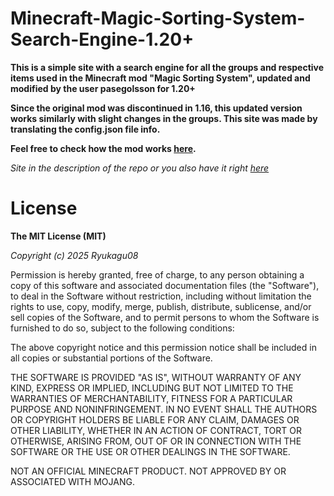 # Minecraft-Magic-Sorting-System-Search-Engine-1.20+

**This is a simple site with a search engine for all the groups and respective items used in the Minecraft mod "Magic Sorting System", updated and modified by the user pasegolsson for 1.20+**

**Since the original mod was discontinued in 1.16, this updated version works similarly with slight changes in the groups. This site was made by translating the config.json file info.**

**Feel free to check how the mod works [here](https://github.com/jhuckaby/magic-sorting-system).**

_Site in the description of the repo or you also have it right [here](https://mss-sorter.vercel.app)_

# License

**The MIT License (MIT)**

*Copyright (c) 2025 Ryukagu08*

Permission is hereby granted, free of charge, to any person obtaining a copy of this software and associated documentation files (the "Software"), to deal in the Software without restriction, including without limitation the rights to use, copy, modify, merge, publish, distribute, sublicense, and/or sell copies of the Software, and to permit persons to whom the Software is furnished to do so, subject to the following conditions:

The above copyright notice and this permission notice shall be included in all copies or substantial portions of the Software.

THE SOFTWARE IS PROVIDED "AS IS", WITHOUT WARRANTY OF ANY KIND, EXPRESS OR IMPLIED, INCLUDING BUT NOT LIMITED TO THE WARRANTIES OF MERCHANTABILITY, FITNESS FOR A PARTICULAR PURPOSE AND NONINFRINGEMENT. IN NO EVENT SHALL THE AUTHORS OR COPYRIGHT HOLDERS BE LIABLE FOR ANY CLAIM, DAMAGES OR OTHER LIABILITY, WHETHER IN AN ACTION OF CONTRACT, TORT OR OTHERWISE, ARISING FROM, OUT OF OR IN CONNECTION WITH THE SOFTWARE OR THE USE OR OTHER DEALINGS IN THE SOFTWARE.

NOT AN OFFICIAL MINECRAFT PRODUCT. NOT APPROVED BY OR ASSOCIATED WITH MOJANG.
